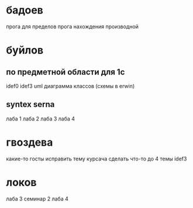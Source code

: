 # бадоев 
прога для пределов
прога нахождения производной
# буйлов 
## по предметной области для 1с
idef0 
idef3 
uml 
диаграмма классов
(схемы в erwin)
## syntex serna
лаба 1
лаба 2
лаба 3
лаба 4
# гвоздева
какие-то госты
исправить тему курсача
сделать что-то до 4 темы
idef3
# локов
лаба 3
семинар 2
лаба 4